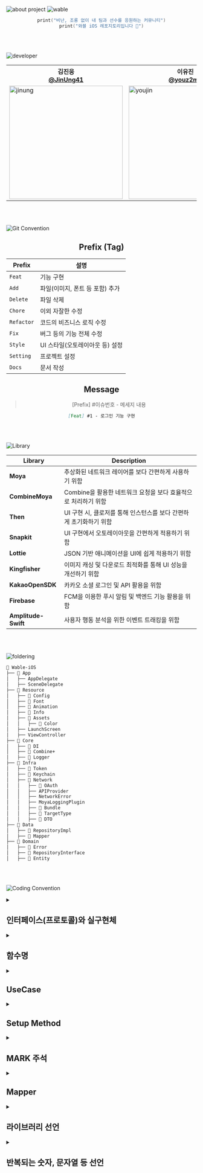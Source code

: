 ![about project](https://github.com/user-attachments/assets/e10fc3b0-1048-4025-ac29-70bd344365d8)
![wable](https://github.com/user-attachments/assets/b02e03eb-6f64-4a44-88e2-88badb3d3b10)

<div align="center">
	
```swift
print("비난, 조롱 없이 내 팀과 선수를 응원하는 커뮤니티")
print("와블 iOS 레포지토리입니다 🚀")
```

</div>

<br><br>

![developer](https://github.com/user-attachments/assets/bdbb4bfb-b958-488d-8673-f7280967a23a)

<div align="center">

<table>
  <tr>
    <th>김진웅</br><a href="https://github.com/JinUng41">@JinUng41</a></th>
    <th>이유진</br><a href="https://github.com/youz2me">@youz2me</a></th>
  </tr>
  <tr>
    <td><img width="300" alt="jinung" src="https://github.com/user-attachments/assets/751d0c6b-3885-407e-a9c8-7e97eb93aae7" /></td>
    <td><img width="300" alt="youjin" src="https://github.com/user-attachments/assets/5e9a2c2d-1687-40e5-8b8f-2132338c72b2" /></td>
  </tr>
</table>

</div>

<br><br>

![Git Convention](https://github.com/user-attachments/assets/94c5bb1c-0da8-4f7d-a753-3b245aa58919)

<div align="center">

## Prefix (Tag)

<div align="center">

<table>
  <thead>
    <tr>
      <th>Prefix</th>
      <th>설명</th>
    </tr>
  </thead>
  <tbody>
    <tr>
      <td><code>Feat</code></td>
      <td>기능 구현</td>
    </tr>
    <tr>
      <td><code>Add</code></td>
      <td>파일(이미지, 폰트 등 포함) 추가</td>
    </tr>
    <tr>
      <td><code>Delete</code></td>
      <td>파일 삭제</td>
    </tr>
    <tr>
      <td><code>Chore</code></td>
      <td>이외 자잘한 수정</td>
    </tr>
    <tr>
      <td><code>Refactor</code></td>
      <td>코드의 비즈니스 로직 수정</td>
    </tr>
    <tr>
      <td><code>Fix</code></td>
      <td>버그 등의 기능 전체 수정</td>
    </tr>
    <tr>
      <td><code>Style</code></td>
      <td>UI 스타일(오토레이아웃 등) 설정</td>
    </tr>
    <tr>
      <td><code>Setting</code></td>
      <td>프로젝트 설정</td>
    </tr>
    <tr>
      <td><code>Docs</code></td>
      <td>문서 작성</td>
    </tr>
  </tbody>
</table>

</div>

## Message

> [Prefix] #이슈번호 - 메세지 내용  
> 

```markdown
[Feat] #1 - 로그인 기능 구현
```

</div>

<br><br>

![Library](https://github.com/user-attachments/assets/4d893132-2198-454a-b776-345bcc2fc28f)


<div align="center">

<table>
  <thead>
    <tr>
      <th>Library</th>
      <th>Description</th>
    </tr>
  </thead>
  <tbody>
    <tr>
      <td><strong>Moya</strong></td>
      <td>추상화된 네트워크 레이어를 보다 간편하게 사용하기 위함</td>
    </tr>
    <tr>
      <td><strong>CombineMoya</strong></td>
      <td>Combine을 활용한 네트워크 요청을 보다 효율적으로 처리하기 위함</td>
    </tr>
    <tr>
      <td><strong>Then</strong></td>
      <td>UI 구현 시, 클로저를 통해 인스턴스를 보다 간편하게 초기화하기 위함</td>
    </tr>
    <tr>
      <td><strong>Snapkit</strong></td>
      <td>UI 구현에서 오토레이아웃을 간편하게 적용하기 위함</td>
    </tr>
    <tr>
      <td><strong>Lottie</strong></td>
      <td>JSON 기반 애니메이션을 UI에 쉽게 적용하기 위함</td>
    </tr>
    <tr>
      <td><strong>Kingfisher</strong></td>
      <td>이미지 캐싱 및 다운로드 최적화를 통해 UI 성능을 개선하기 위함</td>
    </tr>
    <tr>
      <td><strong>KakaoOpenSDK</strong></td>
      <td>카카오 소셜 로그인 및 API 활용을 위함</td>
    </tr>
    <tr>
      <td><strong>Firebase</strong></td>
      <td>FCM을 이용한 푸시 알림 및 백엔드 기능 활용을 위함</td>
    </tr>
    <tr>
      <td><strong>Amplitude-Swift</strong></td>
      <td>사용자 행동 분석을 위한 이벤트 트래킹을 위함</td>
    </tr>
  </tbody>
</table>

</div>

<br><br>

![foldering](https://github.com/user-attachments/assets/2d54d323-a632-4b31-a341-85efeb0c5eb9)

```markdown
📁 Wable-iOS
├── 📁 App
│   ├── AppDelegate
│   ├── SceneDelegate
├── 📁 Resource
│   ├── 📁 Config
│   ├── 📁 Font
│   ├── 📁 Animation
│   ├── 📁 Info
│   ├── 📁 Assets
│   │   ├── 📁 Color
│   ├── LaunchScreen
│   ├── ViewController
├── 📁 Core
│   ├── 📁 DI
│   ├── 📁 Combine+
│   ├── 📁 Logger
├── 📁 Infra
│   ├── 📁 Token
│   ├── 📁 Keychain
│   ├── 📁 Network
│   │   ├── 📁 OAuth
│   │   ├── APIProvider
│   │   ├── NetworkError
│   │   ├── MoyaLoggingPlugin
│   │   ├── 📁 Bundle
│   │   ├── 📁 TargetType
│   │   ├── 📁 DTO
├── 📁 Data
│   ├── 📁 RepositoryImpl
│   ├── 📁 Mapper
├── 📁 Domain
│   ├── 📁 Error
│   ├── 📁 RepositoryInterface
│   ├── 📁 Entity
```

<br><br>

![Coding Convention](https://github.com/user-attachments/assets/14b15313-a25a-4ef9-a76a-0851eb9e55ea)

<details>
<summary><h2> 인터페이스(프로토콜)와 실구현체 </h2></summary>
- 프로토콜의 네이밍: 구현하고자 하는 객체 이름
- 실 구현체의 네이밍: 프로토콜 네이밍 + `Impl`

```swift
protocol UserRepository {}
final class UserRepositoryImpl {} 
```
</details>

<details>
<summary><h2> 함수명 </h2></summary>
  
- 조회: `fetch`
- 수정: `update`
- 삭제: `delete`
- 생성: `create`
- 초기 상태 설정: `configure`
- 액션 메서드: `~DidTap`

</details>

<details>
<summary><h2> UseCase  </h2></summary>
  
- 단일 메서드일 경우, 메서드 명은 `execute`로 한다.
  
</details>

<details>
<summary><h2> Setup Method </h2></summary>

```swift
func setupNavigationBar()
func setupView()
func setupConstraints()
func setupAction()
func setupDelegate()
func setupDataSource()
func setupBinding()
```

</details>

<details>
<summary><h2> MARK 주석 </h2></summary>
- **위, 아래로 한 줄 씩 공백**을 두고 작성합니다.

```swift
// MARK: - Property
// MARK: - Initializer
// MARK: - Life Cycle
// MARK: - Setup Method
// MARK: - UICollectionViewDelegate (ex)
// MARK: - Private Method
```

</details>

<details>
<summary><h2> Mapper </h2></summary>

> DTO → Entity
> 
- `enum`의 `static` method로 구현
- 메서드 네이밍: `map(with dto:)`

</details>

<details>
<summary><h2> 라이브러리 선언 </h2></summary>
  
- 퍼스트 파티와 서드 파티를 분리
- 순서는 무조건 알파벳순

```swift
import Combine
import Foundation

import CombineMoya
import Moya
```
</details>

<details>
<summary><h2> 반복되는 숫자, 문자열 등 선언 </h2></summary>
  
- 객체에서 반복되는 숫자, 문자열 등에 대해서 중첩 타입으로 Constant를 정의하고 타입 프로퍼티로 선언한다.

```swift
final class CustomView: UIView {}

// MARK: - Constant

private extension CustomView {
	enum Constant {
		static let padding: CGFloat = 16
	}
}
```

</details>
